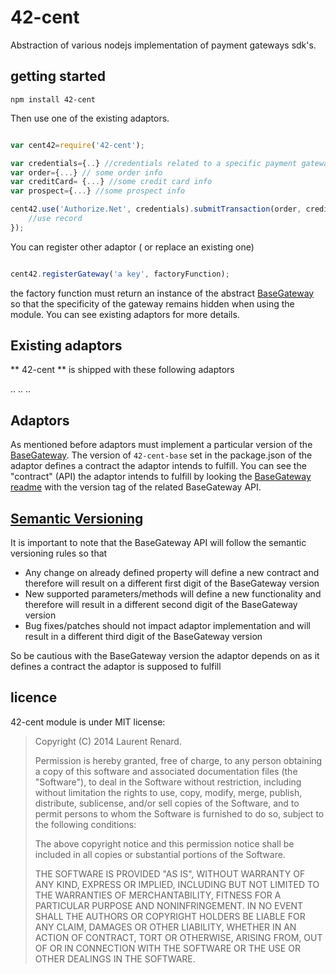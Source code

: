 42-cent
=======

Abstraction of various nodejs implementation of payment gateways sdk's.


## getting started

`npm install 42-cent`

Then use one of the existing adaptors.

```Javascript

var cent42=require('42-cent');

var credentials={..} //credentials related to a specific payment gateway
var order={...} // some order info
var creditCard= {...} //some credit card info
var prospect={...} //some prospect info

cent42.use('Authorize.Net', credentials).submitTransaction(order, creditCard, prospect).then(function (result){
    //use record
});
```

You can register other adaptor ( or replace an existing one) 

```Javascript

cent42.registerGateway('a key', factoryFunction);

```
 
the factory function must return an instance of the abstract [BaseGateway](http://example.com) so that the specificity of the gateway remains hidden when using the module.
You can see existing adaptors for more details.

## Existing adaptors

** 42-cent ** is shipped with these following adaptors
 
..
..
..

## Adaptors

As mentioned before adaptors must implement a particular version of the [BaseGateway](http://example.com). The version of `42-cent-base` set in the package.json of the adaptor defines a contract the adaptor intends to fulfill.
You can see the "contract" (API) the adaptor intends to fulfill by looking the [BaseGateway readme](http://example.com) with the version tag of the related BaseGateway API.

## [Semantic Versioning](http://semver.org/)
  
It is important to note that the BaseGateway API will follow the semantic versioning rules so that 

* Any change on already defined property will define a new contract and therefore will result on a different first digit of the BaseGateway version
* New supported parameters/methods will define a new functionality and therefore will result in a different second digit of the BaseGateway version
* Bug fixes/patches should not impact adaptor implementation and will result in a different third digit of the BaseGateway version

So be cautious with the BaseGateway version the adaptor depends on as it defines a contract the adaptor is supposed to fulfill 

## licence

42-cent module is under MIT license:

> Copyright (C) 2014 Laurent Renard.
>
> Permission is hereby granted, free of charge, to any person
> obtaining a copy of this software and associated documentation files
> (the "Software"), to deal in the Software without restriction,
> including without limitation the rights to use, copy, modify, merge,
> publish, distribute, sublicense, and/or sell copies of the Software,
> and to permit persons to whom the Software is furnished to do so,
> subject to the following conditions:
>
> The above copyright notice and this permission notice shall be
> included in all copies or substantial portions of the Software.
>
> THE SOFTWARE IS PROVIDED "AS IS", WITHOUT WARRANTY OF ANY KIND,
> EXPRESS OR IMPLIED, INCLUDING BUT NOT LIMITED TO THE WARRANTIES OF
> MERCHANTABILITY, FITNESS FOR A PARTICULAR PURPOSE AND
> NONINFRINGEMENT. IN NO EVENT SHALL THE AUTHORS OR COPYRIGHT HOLDERS
> BE LIABLE FOR ANY CLAIM, DAMAGES OR OTHER LIABILITY, WHETHER IN AN
> ACTION OF CONTRACT, TORT OR OTHERWISE, ARISING FROM, OUT OF OR IN
> CONNECTION WITH THE SOFTWARE OR THE USE OR OTHER DEALINGS IN THE
> SOFTWARE.


